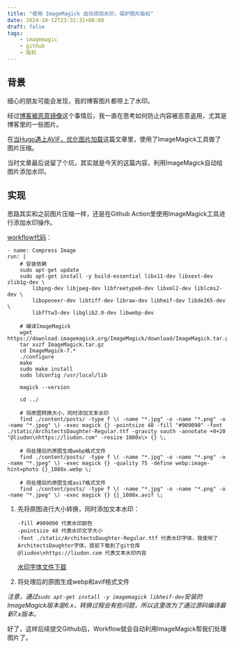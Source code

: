 ```yaml
---
title: "使用 ImageMagick 自动添加水印，保护图片版权"
date: 2024-10-12T23:32:31+08:00
draft: false
tags:
    - imagemagic
    - github
    - 版权
---
```


## 背景

细心的朋友可能会发现，我的博客图片都带上了水印。

经过[博客被恶意镜像](https://liudon.com/posts/blog-malicious-mirroring/)这个事情后，我一直在思考如何防止内容被恶意盗用，尤其是博客里的一些图片。

在[当Hugo遇上AVIF，优化图片加载](https://liudon.com/posts/use-avif-to-optimize-images-on-hugo/)这篇文章里，使用了ImageMagick工具做了图片压缩。

当时文章最后说留了个坑，其实就是今天的这篇内容，利用ImageMagick自动给图片添加水印。

## 实现

思路其实和之前图片压缩一样，还是在Github Action里使用ImageMagick工具进行添加水印操作。

[workflow代码](https://github.com/Liudon/liudon.github.io/blob/code/.github/workflows/main.yml)：

```
- name: Compress Image
run: |
    # 安装依赖
    sudo apt-get update
    sudo apt-get install -y build-essential libx11-dev libxext-dev zlib1g-dev \
        libpng-dev libjpeg-dev libfreetype6-dev libxml2-dev liblcms2-dev \
        libopenexr-dev libtiff-dev libraw-dev libheif-dev libde265-dev \
        libfftw3-dev libglib2.0-dev libwebp-dev

    # 编译ImageMagick
    wget https://download.imagemagick.org/ImageMagick/download/ImageMagick.tar.gz
    tar xvzf ImageMagick.tar.gz
    cd ImageMagick-7.*
    ./configure
    make
    sudo make install
    sudo ldconfig /usr/local/lib

    magick --version

    cd ../

    # 将原图转换大小，同时添加文本水印
    find ./content/posts/ -type f \( -name "*.jpg" -o -name "*.png" -o -name "*.jpeg" \) -exec magick {} -pointsize 48 -fill "#909090" -font ./static/ArchitectsDaughter-Regular.ttf -gravity south -annotate +0+20 "@liudon\nhttps://liudon.com" -resize 1080x\> {} \;

    # 将处理后的原图生成webp格式文件
    find ./content/posts/ -type f \( -name "*.jpg" -o -name "*.png" -o -name "*.jpeg" \) -exec magick {} -quality 75 -define webp:image-hint=photo {}_1080x.webp \;

    # 将处理后的原图生成avif格式文件
    find ./content/posts/ -type f \( -name "*.jpg" -o -name "*.png" -o -name "*.jpeg" \) -exec magick {} {}_1080x.avif \;
```

1. 先将原图进行大小转换，同时添加文本水印：

    ```
    -fill #909090 代表水印颜色
    -pointsize 48 代表水印文字大小
    -font ./static/ArchitectsDaughter-Regular.ttf 代表水印字体，我使用了ArchitectsDaughter字体，提前下载到了git仓库
    @liudon\nhttps://liudon.com 代表文本水印内容
    ```

    [水印字体文件下载](https://fonts.google.com/specimen/Architects+Daughter)

2. 将处理后的原图生成webp和avif格式文件

*注意，通过`sudo apt-get install -y imagemagick libheif-dev`安装的ImageMagick版本是6.x，转换过程会有些问题，所以这里改为了通过源码编译最新7.x版本。*

好了，这样后续提交Github后，Workflow就会自动利用ImageMagick帮我们处理图片了。